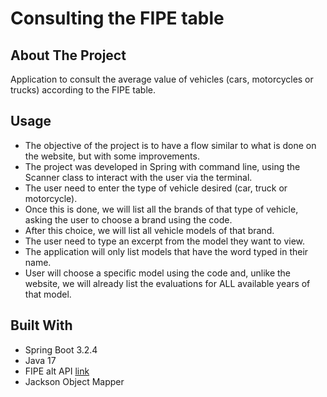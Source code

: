 # Consulting the FIPE table

## About The Project
Application to consult the average value of vehicles (cars, motorcycles or trucks) according to the FIPE table.

## Usage
- The objective of the project is to have a flow similar to what is done on the website, but with some improvements.
- The project was developed in Spring with command line, using the Scanner class to interact with the user via the terminal.
- The user need to enter the type of vehicle desired (car, truck or motorcycle).
- Once this is done, we will list all the brands of that type of vehicle, asking the user to choose a brand using the code.
- After this choice, we will list all vehicle models of that brand.
- The user need to type an excerpt from the model they want to view.
- The application will only list models that have the word typed in their name.
- User will choose a specific model using the code and, unlike the website, we will already list the evaluations for ALL available years of that model.

## Built With
- Spring Boot 3.2.4
- Java 17
- FIPE alt API [link](https://deividfortuna.github.io/fipe/)
- Jackson Object Mapper
